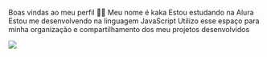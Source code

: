 Boas vindas ao meu perfil 💙💙
Meu nome é kaka
Estou estudando na Alura
Estou me desenvolvendo na linguagem JavaScript
Utilizo esse espaço para minha organização e compartilhamento dos meu projetos desenvolvidos


![](https://media1.tenor.com/m/Cgnp0YM3YNsAAAAd/jungkook.gif)
